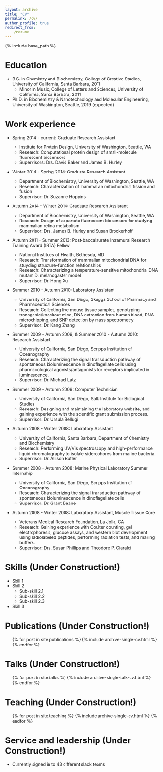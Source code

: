 ```yaml
---
layout: archive
title: "CV"
permalink: /cv/
author_profile: true
redirect_from:
  - /resume
---
```


{% include base_path %}

Education
======
* B.S. in Chemistry and Biochemistry, College of Creative Studies, University of California, Santa Barbara, 2011
  * Minor in Music, College of Letters and Sciences, University of California, Santa Barbara, 2011
* Ph.D. in Biochemistry & Nanotechnology and Molecular Engineering, University of Washington, Seattle, 2019 (expected)

Work experience
======
* Spring 2014 - current: Graduate Research Assistant
  * Institute for Protein Design, University of Washington, Seattle, WA
  * Research: Computational protein design of small-molecule fluorescent biosensors
  * Supervisors: Drs. David Baker and James B. Hurley
  
* Winter 2014 - Spring 2014: Graduate Research Assistant
  * Department of Biochemistry, University of Washington, Seattle, WA
  * Research: Characterization of mammalian mitochondrial fission and fusion
  * Supervisor: Dr. Suzanne Hoppins

* Autumn 2014 - Winter 2014: Graduate Research Assistant
  * Department of Biochemistry, University of Washington, Seattle, WA
  * Research: Design of aspartate fluorescent biosensors for studying mammalian retina metabolism
  * Supervisor: Drs. James B. Hurley and Susan Brockerhoff

* Autumn 2011 - Summer 2013: Post-baccalaurate Intramural Research Training Award (IRTA) Fellow
  * National Institues of Health, Bethesda, MD
  * Research: Transformation of mammalian mitochondrial DNA for stuyding structure-function relationships
  * Research: Characterizing a temperature-sensitive mitochondrial DNA mutant D. melanogaster model
  * Supervisor: Dr. Hong Xu
  
* Summer 2010 - Autumn 2010: Laboratory Assistant
  * University of California, San Diego, Skaggs School of Pharmacy and Pharmaceutical Sciences
  * Research: Collecting live mouse tissue samples, genotyping transgenic/knockout mice, DNA extraction from human blood, DNA microchipping, and SNP detection by mass spectrometry
  * Supervisor: Dr. Kang Zhang

* Summer 2009 - Autumn 2009, & Summer 2010 - Autumn 2010: Research Assistant
  * University of California, San Diego, Scripps Institution of Oceanography
  * Research: Characterizing the signal transduction pathway of spontaneous bioluminescence in dinoflagellate cells using pharmacological agonists/antagonists for receptors implicated in luminescence.
  * Supervisor: Dr. Michael Latz
  
* Summer 2009 - Autumn 2009: Computer Technician
  * University of California, San Diego, Salk Institute for Biological Studies
  * Research: Designing and maintaining the laboratory website, and gaining experience with the scientific grant submission process.
  * Supervisor: Dr. Ursula Bellugi
  
* Autumn 2008 - Winter 2008: Laboratory Assistant
  * University of California, Santa Barbara, Department of Chemistry and Biochemistry
  * Research: Performing UV/Vis spectroscopy and high-performance liquid chromatography to isolate siderophores from marine bacteria.
  * Supervisor: Dr. Allison Butler

* Summer 2008 - Autumn 2008: Marine Physical Laboratory Summer Internship
  * University of California, San Diego, Scripps Institution of Oceanography
  * Research: Characterizing the signal transduction pathway of spontaneous bioluminescence in dinoflagellate cells
  * Supervisor: Dr. Grant Deane
  
* Autumn 2008 - Winter 2008: Laboratory Assistant, Muscle Tissue Core
  * Veterans Medical Research Foundation, La Jolla, CA
  * Research: Gaining experience with Coulter counting, gel electrophoresis, glucose assays, and western blot development using radiolabeled peptides, performing radiation tests, and making buffers.
  * Supervisor: Drs. Susan Phillips and Theodore P. Ciaraldi
  
Skills (Under Construction!)
======
* Skill 1
* Skill 2
  * Sub-skill 2.1
  * Sub-skill 2.2
  * Sub-skill 2.3
* Skill 3

Publications (Under Construction!)
======
  <ul>{% for post in site.publications %}
    {% include archive-single-cv.html %}
  {% endfor %}</ul>
  
Talks (Under Construction!)
======
  <ul>{% for post in site.talks %}
    {% include archive-single-talk-cv.html %}
  {% endfor %}</ul>
  
Teaching (Under Construction!)
======
  <ul>{% for post in site.teaching %}
    {% include archive-single-cv.html %}
  {% endfor %}</ul>
  
Service and leadership (Under Construction!)
======
* Currently signed in to 43 different slack teams
